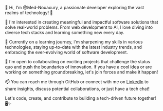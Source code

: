 👋 Hi, I'm @Med-Nouaoury, a passionate developer exploring the vast realms of technology! 🚀

👀 I'm interested in creating meaningful and impactful software solutions that solve real-world problems. From web development to AI, I love diving into diverse tech stacks and learning something new every day.

🌱 Currently on a learning journey, I'm sharpening my skills in various technologies, staying up-to-date with the latest industry trends, and embracing the ever-evolving world of software development.

💞️ I'm open to collaborating on exciting projects that challenge the status quo and push the boundaries of innovation. If you have a cool idea or are working on something groundbreaking, let's join forces and make it happen!

📫 You can reach me through GitHub or connect with me on [LinkedIn](your-linkedin-profile) to share insights, discuss potential collaborations, or just have a tech chat!

Let's code, create, and contribute to building a tech-driven future together! 🖥️✨

<!---
Med-Nouaoury/Med-Nouaoury is a ✨ special ✨ repository because its `README.md` (this file) appears on your GitHub profile.
You can click the Preview link to take a look at your changes.
--->
